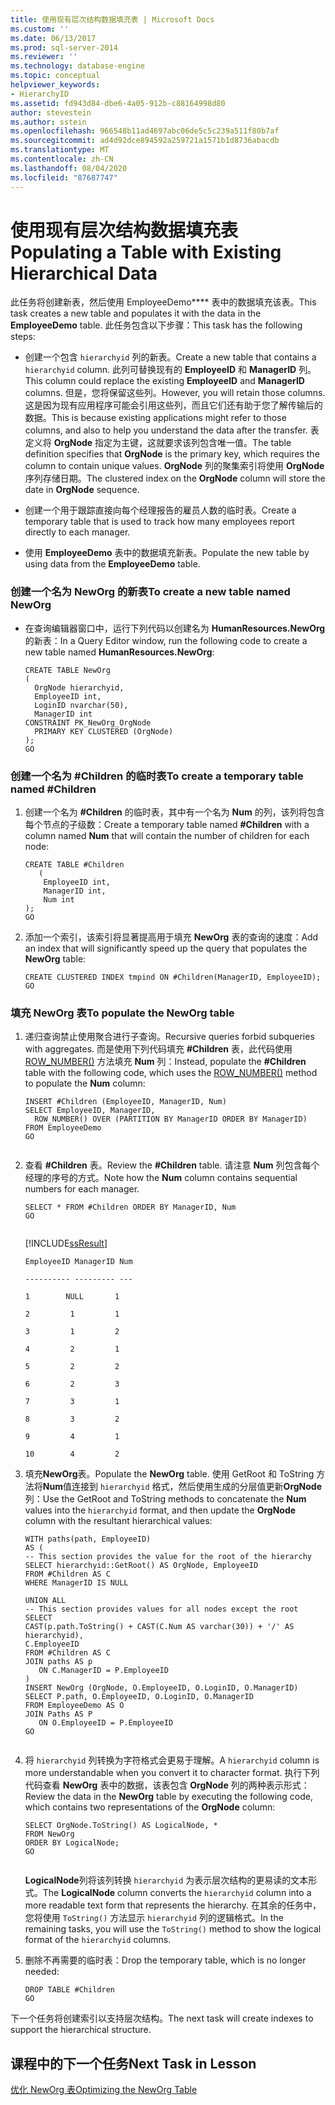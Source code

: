 ```yaml
---
title: 使用现有层次结构数据填充表 | Microsoft Docs
ms.custom: ''
ms.date: 06/13/2017
ms.prod: sql-server-2014
ms.reviewer: ''
ms.technology: database-engine
ms.topic: conceptual
helpviewer_keywords:
- HierarchyID
ms.assetid: fd943d84-dbe6-4a05-912b-c88164998d80
author: stevestein
ms.author: sstein
ms.openlocfilehash: 966548b11ad4697abc06de5c5c239a511f80b7af
ms.sourcegitcommit: ad4d92dce894592a259721a1571b1d8736abacdb
ms.translationtype: MT
ms.contentlocale: zh-CN
ms.lasthandoff: 08/04/2020
ms.locfileid: "87687747"
---
```

# <a name="populating-a-table-with-existing-hierarchical-data"></a><span data-ttu-id="ccca6-102">使用现有层次结构数据填充表</span><span class="sxs-lookup"><span data-stu-id="ccca6-102">Populating a Table with Existing Hierarchical Data</span></span>
  <span data-ttu-id="ccca6-103">此任务将创建新表，然后使用 EmployeeDemo\*\*\*\* 表中的数据填充该表。</span><span class="sxs-lookup"><span data-stu-id="ccca6-103">This task creates a new table and populates it with the data in the **EmployeeDemo** table.</span></span> <span data-ttu-id="ccca6-104">此任务包含以下步骤：</span><span class="sxs-lookup"><span data-stu-id="ccca6-104">This task has the following steps:</span></span>  
  
-   <span data-ttu-id="ccca6-105">创建一个包含 `hierarchyid` 列的新表。</span><span class="sxs-lookup"><span data-stu-id="ccca6-105">Create a new table that contains a `hierarchyid` column.</span></span> <span data-ttu-id="ccca6-106">此列可替换现有的 **EmployeeID** 和 **ManagerID** 列。</span><span class="sxs-lookup"><span data-stu-id="ccca6-106">This column could replace the existing **EmployeeID** and **ManagerID** columns.</span></span> <span data-ttu-id="ccca6-107">但是，您将保留这些列。</span><span class="sxs-lookup"><span data-stu-id="ccca6-107">However, you will retain those columns.</span></span> <span data-ttu-id="ccca6-108">这是因为现有应用程序可能会引用这些列，而且它们还有助于您了解传输后的数据。</span><span class="sxs-lookup"><span data-stu-id="ccca6-108">This is because existing applications might refer to those columns, and also to help you understand the data after the transfer.</span></span> <span data-ttu-id="ccca6-109">表定义将 **OrgNode** 指定为主键，这就要求该列包含唯一值。</span><span class="sxs-lookup"><span data-stu-id="ccca6-109">The table definition specifies that **OrgNode** is the primary key, which requires the column to contain unique values.</span></span> <span data-ttu-id="ccca6-110">**OrgNode** 列的聚集索引将使用 **OrgNode** 序列存储日期。</span><span class="sxs-lookup"><span data-stu-id="ccca6-110">The clustered index on the **OrgNode** column will store the date in **OrgNode** sequence.</span></span>  
  
-   <span data-ttu-id="ccca6-111">创建一个用于跟踪直接向每个经理报告的雇员人数的临时表。</span><span class="sxs-lookup"><span data-stu-id="ccca6-111">Create a temporary table that is used to track how many employees report directly to each manager.</span></span>  
  
-   <span data-ttu-id="ccca6-112">使用 **EmployeeDemo** 表中的数据填充新表。</span><span class="sxs-lookup"><span data-stu-id="ccca6-112">Populate the new table by using data from the **EmployeeDemo** table.</span></span>  
  
### <a name="to-create-a-new-table-named-neworg"></a><span data-ttu-id="ccca6-113">创建一个名为 NewOrg 的新表</span><span class="sxs-lookup"><span data-stu-id="ccca6-113">To create a new table named NewOrg</span></span>  
  
-   <span data-ttu-id="ccca6-114">在查询编辑器窗口中，运行下列代码以创建名为 **HumanResources.NewOrg**的新表：</span><span class="sxs-lookup"><span data-stu-id="ccca6-114">In a Query Editor window, run the following code to create a new table named **HumanResources.NewOrg**:</span></span>  
  
    ```  
    CREATE TABLE NewOrg  
    (  
      OrgNode hierarchyid,  
      EmployeeID int,  
      LoginID nvarchar(50),  
      ManagerID int  
    CONSTRAINT PK_NewOrg_OrgNode  
      PRIMARY KEY CLUSTERED (OrgNode)  
    );  
    GO  
    ```  
  
### <a name="to-create-a-temporary-table-named-children"></a><span data-ttu-id="ccca6-115">创建一个名为 #Children 的临时表</span><span class="sxs-lookup"><span data-stu-id="ccca6-115">To create a temporary table named #Children</span></span>  
  
1.  <span data-ttu-id="ccca6-116">创建一个名为 **#Children** 的临时表，其中有一个名为 **Num** 的列，该列将包含每个节点的子级数：</span><span class="sxs-lookup"><span data-stu-id="ccca6-116">Create a temporary table named **#Children** with a column named **Num** that will contain the number of children for each node:</span></span>  
  
    ```  
    CREATE TABLE #Children   
       (  
        EmployeeID int,  
        ManagerID int,  
        Num int  
    );  
    GO  
    ```  
  
2.  <span data-ttu-id="ccca6-117">添加一个索引，该索引将显著提高用于填充 **NewOrg** 表的查询的速度：</span><span class="sxs-lookup"><span data-stu-id="ccca6-117">Add an index that will significantly speed up the query that populates the **NewOrg** table:</span></span>  
  
    ```  
    CREATE CLUSTERED INDEX tmpind ON #Children(ManagerID, EmployeeID);  
    GO  
    ```  
  
### <a name="to-populate-the-neworg-table"></a><span data-ttu-id="ccca6-118">填充 NewOrg 表</span><span class="sxs-lookup"><span data-stu-id="ccca6-118">To populate the NewOrg table</span></span>  
  
1.  <span data-ttu-id="ccca6-119">递归查询禁止使用聚合进行子查询。</span><span class="sxs-lookup"><span data-stu-id="ccca6-119">Recursive queries forbid subqueries with aggregates.</span></span> <span data-ttu-id="ccca6-120">而是使用下列代码填充 **#Children** 表，此代码使用 [ROW_NUMBER()](/sql/t-sql/functions/row-number-transact-sql) 方法填充 **Num** 列：</span><span class="sxs-lookup"><span data-stu-id="ccca6-120">Instead, populate the **#Children** table with the following code, which uses the [ROW_NUMBER()](/sql/t-sql/functions/row-number-transact-sql) method to populate the **Num** column:</span></span>  
  
    ```  
    INSERT #Children (EmployeeID, ManagerID, Num)  
    SELECT EmployeeID, ManagerID,  
      ROW_NUMBER() OVER (PARTITION BY ManagerID ORDER BY ManagerID)   
    FROM EmployeeDemo  
    GO  
  
    ```  
  
2.  <span data-ttu-id="ccca6-121">查看 **#Children** 表。</span><span class="sxs-lookup"><span data-stu-id="ccca6-121">Review the **#Children** table.</span></span> <span data-ttu-id="ccca6-122">请注意 **Num** 列包含每个经理的序号的方式。</span><span class="sxs-lookup"><span data-stu-id="ccca6-122">Note how the **Num** column contains sequential numbers for each manager.</span></span>  
  
    ```  
    SELECT * FROM #Children ORDER BY ManagerID, Num  
    GO  
  
    ```  
  
     [!INCLUDE[ssResult](../../includes/ssresult-md.md)]  
  
     `EmployeeID ManagerID Num`  
  
     `---------- --------- ---`  
  
     `1        NULL       1`  
  
     `2         1         1`  
  
     `3         1         2`  
  
     `4         2         1`  
  
     `5         2         2`  
  
     `6         2         3`  
  
     `7         3         1`  
  
     `8         3         2`  
  
     `9         4         1`  
  
     `10        4         2`  
  
3.  <span data-ttu-id="ccca6-123">填充**NewOrg**表。</span><span class="sxs-lookup"><span data-stu-id="ccca6-123">Populate the **NewOrg** table.</span></span> <span data-ttu-id="ccca6-124">使用 GetRoot 和 ToString 方法将**Num**值连接到 `hierarchyid` 格式，然后使用生成的分层值更新**OrgNode**列：</span><span class="sxs-lookup"><span data-stu-id="ccca6-124">Use the GetRoot and ToString methods to concatenate the **Num** values into the `hierarchyid` format, and then update the **OrgNode** column with the resultant hierarchical values:</span></span>  
  
    ```  
    WITH paths(path, EmployeeID)   
    AS (  
    -- This section provides the value for the root of the hierarchy  
    SELECT hierarchyid::GetRoot() AS OrgNode, EmployeeID   
    FROM #Children AS C   
    WHERE ManagerID IS NULL   
  
    UNION ALL   
    -- This section provides values for all nodes except the root  
    SELECT   
    CAST(p.path.ToString() + CAST(C.Num AS varchar(30)) + '/' AS hierarchyid),   
    C.EmployeeID  
    FROM #Children AS C   
    JOIN paths AS p   
       ON C.ManagerID = P.EmployeeID   
    )  
    INSERT NewOrg (OrgNode, O.EmployeeID, O.LoginID, O.ManagerID)  
    SELECT P.path, O.EmployeeID, O.LoginID, O.ManagerID  
    FROM EmployeeDemo AS O   
    JOIN Paths AS P   
       ON O.EmployeeID = P.EmployeeID  
    GO  
  
    ```  
  
4.  <span data-ttu-id="ccca6-125">将 `hierarchyid` 列转换为字符格式会更易于理解。</span><span class="sxs-lookup"><span data-stu-id="ccca6-125">A `hierarchyid` column is more understandable when you convert it to character format.</span></span> <span data-ttu-id="ccca6-126">执行下列代码查看 **NewOrg** 表中的数据，该表包含 **OrgNode** 列的两种表示形式：</span><span class="sxs-lookup"><span data-stu-id="ccca6-126">Review the data in the **NewOrg** table by executing the following code, which contains two representations of the **OrgNode** column:</span></span>  
  
    ```  
    SELECT OrgNode.ToString() AS LogicalNode, *   
    FROM NewOrg   
    ORDER BY LogicalNode;  
    GO  
  
    ```  
  
     <span data-ttu-id="ccca6-127">**LogicalNode**列将该列转换 `hierarchyid` 为表示层次结构的更易读的文本形式。</span><span class="sxs-lookup"><span data-stu-id="ccca6-127">The **LogicalNode** column converts the `hierarchyid` column into a more readable text form that represents the hierarchy.</span></span> <span data-ttu-id="ccca6-128">在其余的任务中，您将使用 `ToString()` 方法显示 `hierarchyid` 列的逻辑格式。</span><span class="sxs-lookup"><span data-stu-id="ccca6-128">In the remaining tasks, you will use the `ToString()` method to show the logical format of the `hierarchyid` columns.</span></span>  
  
5.  <span data-ttu-id="ccca6-129">删除不再需要的临时表：</span><span class="sxs-lookup"><span data-stu-id="ccca6-129">Drop the temporary table, which is no longer needed:</span></span>  
  
    ```  
    DROP TABLE #Children  
    GO  
    ```  
  
 <span data-ttu-id="ccca6-130">下一个任务将创建索引以支持层次结构。</span><span class="sxs-lookup"><span data-stu-id="ccca6-130">The next task will create indexes to support the hierarchical structure.</span></span>  
  
## <a name="next-task-in-lesson"></a><span data-ttu-id="ccca6-131">课程中的下一个任务</span><span class="sxs-lookup"><span data-stu-id="ccca6-131">Next Task in Lesson</span></span>  
 [<span data-ttu-id="ccca6-132">优化 NewOrg 表</span><span class="sxs-lookup"><span data-stu-id="ccca6-132">Optimizing the NewOrg Table</span></span>](lesson-1-3-optimizing-the-neworg-table.md)  
  
  
